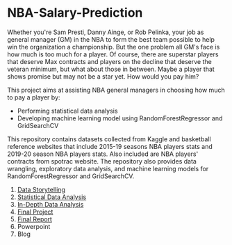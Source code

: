 # NBA-Salary-Prediction

Whether you're Sam Presti, Danny Ainge, or Rob Pelinka, your job as general manager (GM) in the NBA to form the best team 
possible to help win the organization a championship. But the one problem all GM's face is how much is too much for a player. 
Of course, there are superstar players that deserve Max contracts and players on the decline that deserve the veteran minimum, 
but what about those in between. Maybe a player that shows promise but may not be a star yet. How would you pay him?

This project aims at assisting NBA general managers in choosing how much to pay a player by:
- Performing statistical data analysis
- Developing machine learning model using RandomForestRegressor and GridSearchCV

This repository contains datasets collected from Kaggle and basketball reference websites that include 2015-19 seasons NBA 
players stats and 2019-20 season NBA players stats. Also included are NBA players' contracts from spotrac website. 
The repository also provides data wrangling, exploratory data analysis, and machine learning models for RandomForestRegressor 
and GridSearchCV.

1. [Data Storytelling](https://github.com/terrenceturner/NBA-Salary-Prediction/blob/master/Data%20Storytelling.ipynb)
2. [Statistical Data Analysis](https://github.com/terrenceturner/NBA-Salary-Prediction/blob/master/Statistical%20Data%20Analysis.ipynb)
3. [In-Depth Data Analysis](https://github.com/terrenceturner/NBA-Salary-Prediction/blob/master/In-Depth%20Data%20Analysis.ipynb)
4. [Final Project](https://github.com/terrenceturner/NBA-Salary-Prediction/blob/master/Predicting%20NBA%20Players'%20Salaries.ipynb)
5. [Final Report](https://github.com/terrenceturner/NBA-Salary-Prediction/blob/master/Capstone%20Project%201_%20Final%20Report.pdf)
6. Powerpoint
7. Blog

